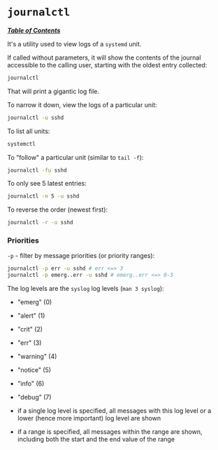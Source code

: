 # `journalctl`

[***Table of Contents***](/README.md)

It's a utility used to view logs of a `systemd` unit.

If called without parameters, it will show the contents of the journal
accessible to the calling user, starting with the oldest entry collected:

```bash
journalctl
```

That will print a gigantic log file.

To narrow it down, view the logs of a particular unit:

```bash
journalctl -u sshd
```

To list all units:

```bash
systemctl
```

To "follow" a particular unit (similar to `tail -f`):

```bash
journalctl -fu sshd
```

To only see 5 latest entries:

```bash
journalctl -n 5 -u sshd
```

To reverse the order (newest first):

```bash
journalctl -r -u sshd
```

### Priorities

`-p` - filter by message priorities (or priority ranges):

```bash
journalctl -p err -u sshd # err <=> 3
journalctl -p emerg..err -u sshd # emerg..err <=> 0-3
```

The log levels are the `syslog` log levels (`man 3 syslog`): 
- "emerg" (0)
- "alert" (1)
- "crit" (2)
- "err" (3)
- "warning" (4)
- "notice" (5)
- "info" (6)
- "debug" (7) 

- if a single log level is specified, all messages with this log level or a
lower (hence more important) log level are shown
- if a range is specified, all messages within the range are shown, including
both the start and the end value of the range
